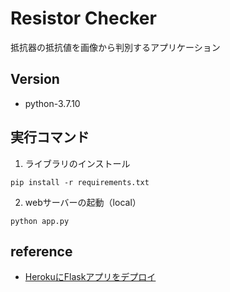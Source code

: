 # Resistor Checker
抵抗器の抵抗値を画像から判別するアプリケーション

## Version
* python-3.7.10

## 実行コマンド
1. ライブラリのインストール

```
pip install -r requirements.txt
```

2. webサーバーの起動（local）

```
python app.py
```

## reference
* [HerokuにFlaskアプリをデプロイ](https://qiita.com/redpanda/items/a056daea48b545250ce7)